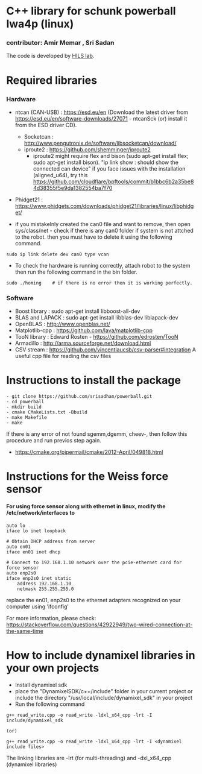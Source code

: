 # C++ library for schunk powerball lwa4p (linux)
### contributor: Amir Memar , Sri Sadan 

The code is developed by [HILS lab](https://github.com/ubhils).


# Required libraries
### Hardware
- ntcan (CAN-USB) : https://esd.eu/en 
(Download the latest driver from https://esd.eu/en/software-downloads/27071 - ntcanSck (or) install it from the ESD driver CD). 
  - Socketcan : http://www.pengutronix.de/software/libsocketcan/download/
  - iproute2  : https://github.com/shemminger/iproute2
    - iproute2 might require flex and bison (sudo apt-get install flex; sudo apt-get install bison). "ip link show : should show the connected can device"
    if you face issues with the installation (aligned_u64), try this https://github.com/cloudflare/bpftools/commit/b1bbc6b2a35be84d38355f5e9da1382554ba7f70

- Phidget21 : https://www.phidgets.com/downloads/phidget21/libraries/linux/libphidget/

- if you mistakelnly created the can0 file and want to remove, then open sys/class/net - check if there is any can0 folder if system is not attched to the robot. then you must have to delete it using the following command. 
```
sudo ip link delete dev can0 type vcan
```

- To check the hardware is running correctly, attach robot to the system then run the following command in the bin folder. 


```
sudo ./homing    # if there is no error then it is working perfectly. 
```
### Software
- Boost library : sudo apt-get install libboost-all-dev
- BLAS and LAPACK : sudo apt-get install libblas-dev liblapack-dev
- OpenBLAS : http://www.openblas.net/
- Matplotlib-cpp : https://github.com/lava/matplotlib-cpp
- TooN library : Edward Rosten - https://github.com/edrosten/TooN
- Armadillo : http://arma.sourceforge.net/download.html
- CSV stream : https://github.com/vincentlaucsb/csv-parser#integration
  A useful cpp file for reading the csv files

# Instructions to install the package
```
- git clone https://github.com/srisadhan/powerball.git
- cd powerball
- mkdir build
- cmake CMakeLists.txt -Bbuild
- make Makefile
- make
```

If there is any error of not found sgemm,dgemm, cheev-, then follow this procedure and run previos step again. 

- https://cmake.org/pipermail/cmake/2012-April/049818.html




# Instructions for the Weiss force sensor
#### For using force sensor along with ethernet in linux, modify the /etc/network/interfaces to
```
auto lo
iface lo inet loopback

# Obtain DHCP address from server  
auto en01
iface en01 inet dhcp

# Connect to 192.168.1.10 network over the pcie-ethernet card for force sensor
auto enp2s0
iface enp2s0 inet static
    address 192.168.1.10
    netmask 255.255.255.0
```
replace the en01, enp2s0 to the ethernet adapters recognized on your computer using 'ifconfig'

For more information, please check: https://stackoverflow.com/questions/42922949/two-wired-connection-at-the-same-time


# How to include dynamixel libraries in your own projects
 - Install dynamixel sdk
 - place the "DynamixelSDK/c++/include" folder in your current project or include the directory "/usr/local/include/dynamixel_sdk" in your project
 - Run the following command 
```
g++ read_write.cpp -o read_write -ldxl_x64_cpp -lrt -I include/dynamixel_sdk

(or)

g++ read_write.cpp -o read_write -ldxl_x64_cpp -lrt -I <dynamixel include files>
```

The linking libraries are -lrt (for multi-threading) and -dxl_x64_cpp (dynamixel libraries)




